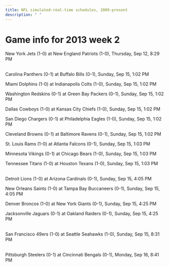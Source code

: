 ```yaml
---
title: NFL simulated-real-time schedules, 2009-present
description: " "
---
```


# Game info for 2013 week 2

New York Jets (1-0) at New England Patriots (1-0), Thursday, Sep 12, 8:29 PM

<br/>Carolina Panthers (0-1) at Buffalo Bills (0-1), Sunday, Sep 15, 1:02 PM

Miami Dolphins (1-0) at Indianapolis Colts (1-0), Sunday, Sep 15, 1:02 PM

Washington Redskins (0-1) at Green Bay Packers (0-1), Sunday, Sep 15, 1:02 PM

Dallas Cowboys (1-0) at Kansas City Chiefs (1-0), Sunday, Sep 15, 1:02 PM

San Diego Chargers (0-1) at Philadelphia Eagles (1-0), Sunday, Sep 15, 1:02 PM

Cleveland Browns (0-1) at Baltimore Ravens (0-1), Sunday, Sep 15, 1:02 PM

St. Louis Rams (1-0) at Atlanta Falcons (0-1), Sunday, Sep 15, 1:03 PM

Minnesota Vikings (0-1) at Chicago Bears (1-0), Sunday, Sep 15, 1:03 PM

Tennessee Titans (1-0) at Houston Texans (1-0), Sunday, Sep 15, 1:03 PM

<br/>Detroit Lions (1-0) at Arizona Cardinals (0-1), Sunday, Sep 15, 4:05 PM

New Orleans Saints (1-0) at Tampa Bay Buccaneers (0-1), Sunday, Sep 15, 4:05 PM

Denver Broncos (1-0) at New York Giants (0-1), Sunday, Sep 15, 4:25 PM

Jacksonville Jaguars (0-1) at Oakland Raiders (0-1), Sunday, Sep 15, 4:25 PM

<br/>San Francisco 49ers (1-0) at Seattle Seahawks (1-0), Sunday, Sep 15, 8:31 PM

<br/>Pittsburgh Steelers (0-1) at Cincinnati Bengals (0-1), Monday, Sep 16, 8:41 PM

